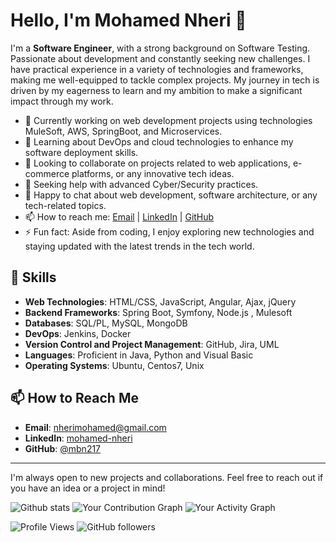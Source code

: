 # Hello, I'm Mohamed Nheri 👋

I'm a **Software Engineer**, with a strong background on Software Testing. 
Passionate about development and constantly seeking new challenges. 
I have practical experience in a variety of technologies and frameworks, making me well-equipped to tackle complex projects.
My journey in tech is driven by my eagerness to learn and my ambition to make a significant impact through my work.

- 🔭 Currently working on web development projects using technologies MuleSoft, AWS, SpringBoot, and Microservices.
- 🌱 Learning about DevOps and cloud technologies to enhance my software deployment skills.
- 👯 Looking to collaborate on projects related to web applications, e-commerce platforms, or any innovative tech ideas.
- 🤔 Seeking help with advanced Cyber/Security practices.
- 💬 Happy to chat about web development, software architecture, or any tech-related topics.
- 📫 How to reach me: [Email](mailto:malek.kadri100@gmail.com) | [LinkedIn](https://www.linkedin.com/in/malek-kadri) | [GitHub](https://github.com/malekkadri)
- ⚡ Fun fact: Aside from coding, I enjoy exploring new technologies and staying updated with the latest trends in the tech world.

## 🚀 Skills

- **Web Technologies**: HTML/CSS, JavaScript, Angular, Ajax, jQuery
- **Backend Frameworks**: Spring Boot, Symfony, Node.js , Mulesoft
- **Databases**: SQL/PL, MySQL, MongoDB
- **DevOps**: Jenkins, Docker
- **Version Control and Project Management**: GitHub, Jira, UML
- **Languages**: Proficient in Java, Python and Visual Basic
- **Operating Systems**: Ubuntu, Centos7, Unix


## 📫 How to Reach Me

- **Email**: [nherimohamed@gmail.com](mailto:nherimohamed@gmail.com)
- **LinkedIn**: [mohamed-nheri](https://www.linkedin.com/in/mohamed-nheri-36a367156)
- **GitHub**: [@mbn217](https://github.com/mbn217)

---

I'm always open to new projects and collaborations. Feel free to reach out if you have an idea or a project in mind!

![Github stats](https://github-readme-stats.vercel.app/api?username=mbn217)
![Your Contribution Graph](https://github-readme-streak-stats.herokuapp.com/?user=mbn217)
![Your Activity Graph](https://activity-graph.herokuapp.com/graph?username=mbn217)



![Profile Views](https://komarev.com/ghpvc/?username=mbn217&style=flat-square)
![GitHub followers](https://img.shields.io/github/followers/mbn217?label=Followers&style=social)

[//]: # (![Top Languages]&#40;https://github-readme-stats.vercel.app/api/top-langs/?username=mbn217&#41;)



